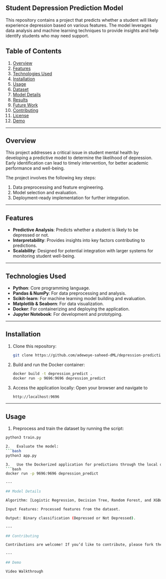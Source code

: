 
## Student Depression Prediction Model

This repository contains a project that predicts whether a student will likely experience depression based on various features. The model leverages data analysis and machine learning techniques to provide insights and help identify students who may need support.

## Table of Contents

1. [Overview](#overview)
2. [Features](#features)
3. [Technologies Used](#technologies-used)
4. [Installation](#installation)
5. [Usage](#usage)
6. [Dataset](#dataset)
7. [Model Details](#model-details)
8. [Results](#results)
9. [Future Work](#future-work)
10. [Contributing](#contributing)
11. [License](#license)
12. [Demo](#demo)

---

## Overview

This project addresses a critical issue in student mental health by developing a predictive model to determine the likelihood of depression. Early identification can lead to timely intervention, for better academic performance and well-being.

The project involves the following key steps:

1. Data preprocessing and feature engineering.
2. Model selection and evaluation.
3. Deployment-ready implementation for further integration.

---

## Features

- **Predictive Analysis**: Predicts whether a student is likely to be depressed or not.
- **Interpretability**: Provides insights into key factors contributing to predictions.
- **Scalability**: Designed for potential integration with larger systems for monitoring student well-being.

---

## Technologies Used

- **Python**: Core programming language.
- **Pandas & NumPy**: For data preprocessing and analysis.
- **Scikit-learn**: For machine learning model building and evaluation.
- **Matplotlib & Seaborn**: For data visualization.
- **Docker**: For containerizing and deploying the application.
- **Jupyter Notebook**: For development and prototyping.

---

## Installation

1. Clone this repository:
   ```bash
   git clone https://github.com/adewoye-saheed-dML/depression-prediction-app.git
   
2. Build and run the Docker container:
   ```bash
   docker build -t depression_predict .
   docker run -p 9696:9696 depression_predict
   
3. Access the application locally: Open your browser and navigate to
   ```bash
   http://localhost:9696
   
---

## Usage

1.   Preprocess and train the dataset by running the script:
   ```bash
   python3 train.py

2.   Evaluate the model:
   ```bash
   python3 app.py

3.   Use the Dockerized application for predictions through the local deployment:
   ```bash
   docker run -p 9696:9696 depression_predict

---

## Model Details

Algorithm: [Logistic Regression, Decision Tree, Random Forest, and XGBoost]

Input Features: Processed features from the dataset.

Output: Binary classification (Depressed or Not Depressed).

---

## Contributing

Contributions are welcome! If you’d like to contribute, please fork the repository and submit a pull request. For major changes, please open an issue first to discuss what you would like to change.

---

## Demo

Video Walkthrough



